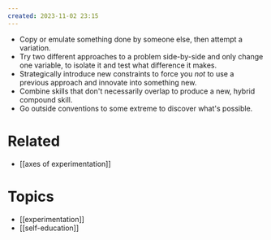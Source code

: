 ```yaml
---
created: 2023-11-02 23:15
---
```


- Copy or emulate something done by someone else, then attempt a variation.
- Try two different approaches to a problem side-by-side and only change one variable, to isolate it and test what difference it makes.
- Strategically introduce new constraints to force you _not_ to use a previous approach and innovate into something new.
- Combine skills that don't necessarily overlap to produce a new, hybrid compound skill.
- Go outside conventions to some extreme to discover what's possible.


# Related

- [[axes of experimentation]]
# Topics

- [[experimentation]]
- [[self-education]]
